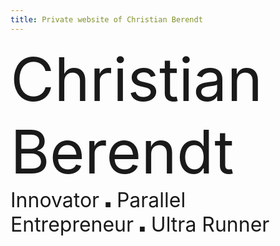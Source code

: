 ```yaml
---
title: Private website of Christian Berendt
---
```

<div class="container">
  <div class="row">
    <div class="col-12" style="font-size: 72pt">
      Christian Berendt
    </div>
    <div class="col-12" style="font-size: 24pt">
      Innovator&nbsp;<span style="font-size: 8pt">&#9632;</span>
      Parallel Entrepreneur&nbsp;<span style="font-size: 8pt">&#9632;</span>
      Ultra Runner
    </div>
  </div>
</div>
